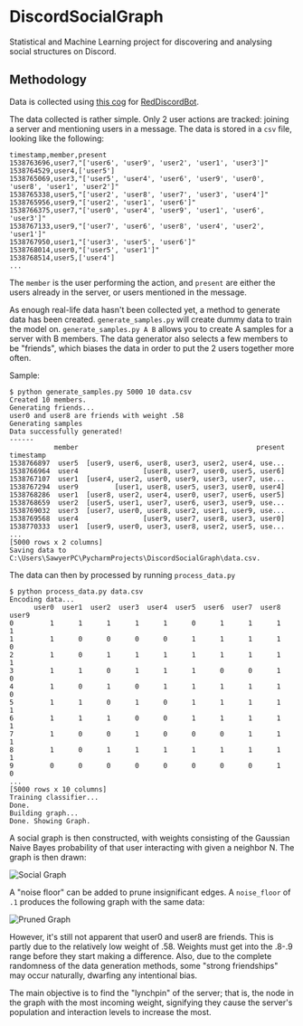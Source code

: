 # DiscordSocialGraph

Statistical and Machine Learning project for discovering and analysing social structures on Discord. 

## Methodology

Data is collected using [this cog](https://github.com/samclane/Snake-Cogs/blob/master/member_logger/member_logger.py) 
for [RedDiscordBot](https://github.com/Cog-Creators/Red-DiscordBot). 

The data collected is rather simple. Only 2 user actions are tracked: joining a server and mentioning users in a message.
The data is stored in a `csv` file, looking like the following:

```csv
timestamp,member,present
1538763696,user7,"['user6', 'user9', 'user2', 'user1', 'user3']"
1538764529,user4,['user5']
1538765069,user3,"['user5', 'user4', 'user6', 'user9', 'user0', 'user8', 'user1', 'user2']"
1538765338,user5,"['user2', 'user8', 'user7', 'user3', 'user4']"
1538765956,user9,"['user2', 'user1', 'user6']"
1538766375,user7,"['user0', 'user4', 'user9', 'user1', 'user6', 'user3']"
1538767133,user9,"['user7', 'user6', 'user8', 'user4', 'user2', 'user1']"
1538767950,user1,"['user3', 'user5', 'user6']"
1538768014,user0,"['user5', 'user1']"
1538768514,user5,['user4']
...
```

The `member` is the user performing the action, and `present` are either the users already in the server, or users 
mentioned in the message.

As enough real-life data hasn't been collected yet, a method to generate data has been created. `generate_samples.py` will
create dummy data to train the model on. `generate_samples.py A B` allows you to create A samples for a server with B 
members. The data generator also selects a few members to be "friends", which biases the data in order to put the 2 users
together more often. 

Sample:
```
$ python generate_samples.py 5000 10 data.csv
Created 10 members.
Generating friends...
user0 and user8 are friends with weight .58
Generating samples
Data successfully generated!
------
           member                                            present
timestamp                                                           
1538766897  user5  [user9, user6, user8, user3, user2, user4, use...
1538766964  user4                [user8, user7, user0, user5, user6]
1538767107  user1  [user4, user2, user0, user9, user3, user7, use...
1538767294  user9         [user1, user8, user5, user3, user0, user4]
1538768286  user1  [user8, user2, user4, user0, user7, user6, user5]
1538768659  user2  [user5, user1, user7, user6, user3, user9, use...
1538769032  user3  [user7, user0, user8, user2, user1, user9, use...
1538769568  user4                [user9, user7, user8, user3, user0]
1538770333  user1  [user9, user0, user3, user8, user2, user5, use...
...
[5000 rows x 2 columns]
Saving data to C:\Users\SawyerPC\PycharmProjects\DiscordSocialGraph\data.csv.
```

The data can then by processed by running `process_data.py`

```
$ python process_data.py data.csv
Encoding data...
      user0  user1  user2  user3  user4  user5  user6  user7  user8  user9
0         1      1      1      1      1      0      1      1      1      1
1         1      0      0      0      0      1      1      1      1      0
2         1      0      1      1      1      1      1      1      1      1
3         1      1      0      1      1      1      0      0      1      0
4         1      0      1      0      1      1      1      1      1      0
5         1      1      0      1      0      1      1      1      1      1
6         1      1      1      0      0      1      1      1      1      1
7         1      0      0      1      0      0      0      1      1      1
8         1      0      1      1      1      1      1      1      1      1
9         0      0      0      0      0      0      0      0      1      0
...
[5000 rows x 10 columns]
Training classifier...
Done.
Building graph...
Done. Showing Graph.
```

A social graph is then constructed, with weights consisting of the Gaussian Naive Bayes probability of that user interacting with given a 
neighbor N. The graph is then drawn:

![Social Graph](https://i.imgur.com/2ItIro7.png)

A "noise floor" can be added to prune insignificant edges. A `noise_floor` of `.1` produces the following graph with the
same data:

![Pruned Graph](https://i.imgur.com/O6XGAos.png)

However, it's still not apparent that user0 and user8 are friends. This is partly due to the relatively low weight of 
.58. Weights must get into the .8-.9 range before they start making a difference. Also, due to the complete randomness 
of the data generation methods, some "strong friendships" may occur naturally, dwarfing any intentional bias. 

The main objective is to find the "lynchpin" of the server; that is, the node in the graph 
with the most incoming weight, signifying they cause the server's population and interaction levels to increase the most. 
